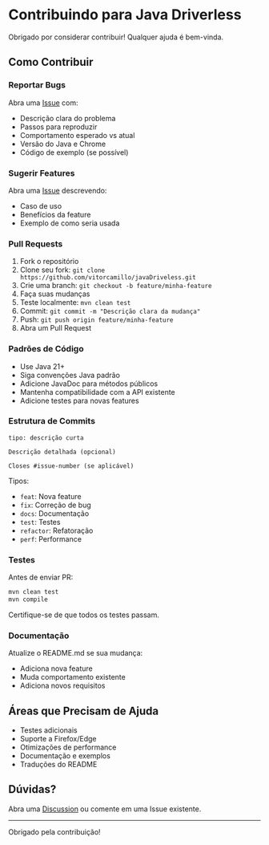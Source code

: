 # Contribuindo para Java Driverless

Obrigado por considerar contribuir! Qualquer ajuda é bem-vinda.

## Como Contribuir

### Reportar Bugs

Abra uma [Issue](https://github.com/seu-usuario/javaDriveless/issues) com:
- Descrição clara do problema
- Passos para reproduzir
- Comportamento esperado vs atual
- Versão do Java e Chrome
- Código de exemplo (se possível)

### Sugerir Features

Abra uma [Issue](https://github.com/seu-usuario/javaDriveless/issues) descrevendo:
- Caso de uso
- Benefícios da feature
- Exemplo de como seria usada

### Pull Requests

1. Fork o repositório
2. Clone seu fork: `git clone https://github.com/vitorcamillo/javaDriveless.git`
3. Crie uma branch: `git checkout -b feature/minha-feature`
4. Faça suas mudanças
5. Teste localmente: `mvn clean test`
6. Commit: `git commit -m "Descrição clara da mudança"`
7. Push: `git push origin feature/minha-feature`
8. Abra um Pull Request

### Padrões de Código

- Use Java 21+
- Siga convenções Java padrão
- Adicione JavaDoc para métodos públicos
- Mantenha compatibilidade com a API existente
- Adicione testes para novas features

### Estrutura de Commits

```
tipo: descrição curta

Descrição detalhada (opcional)

Closes #issue-number (se aplicável)
```

Tipos:
- `feat`: Nova feature
- `fix`: Correção de bug
- `docs`: Documentação
- `test`: Testes
- `refactor`: Refatoração
- `perf`: Performance

### Testes

Antes de enviar PR:

```bash
mvn clean test
mvn compile
```

Certifique-se de que todos os testes passam.

### Documentação

Atualize o README.md se sua mudança:
- Adiciona nova feature
- Muda comportamento existente
- Adiciona novos requisitos

## Áreas que Precisam de Ajuda

- Testes adicionais
- Suporte a Firefox/Edge
- Otimizações de performance
- Documentação e exemplos
- Traduções do README

## Dúvidas?

Abra uma [Discussion](https://github.com/vitorcamillo/javaDriveless/discussions) ou comente em uma Issue existente.

---

Obrigado pela contribuição!

